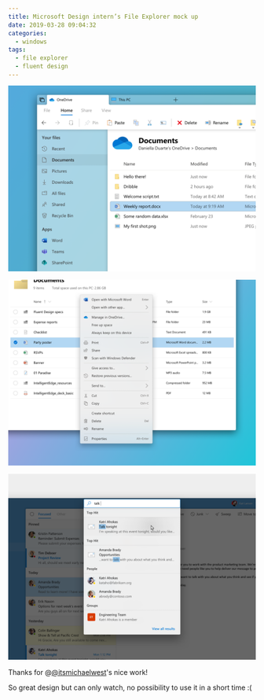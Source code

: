 ```yaml
---
title: Microsoft Design intern’s File Explorer mock up
date: 2019-03-28 09:04:32
categories:
  - windows
tags:
  - file explorer
  - fluent design
---
```


![1553763941204](../images/1553763941204.png)



![1553763951111](../images/1553763951111.png)

<!--more-->

![1553763956400](../images/1553763956400.png)



Thanks for @[@itsmichaelwest](https://twitter.com/itsmichaelwest)'s nice work!

So great design but can only watch, no possibility to use it in a short time :(

